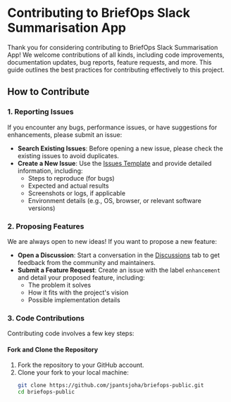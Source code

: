 # Contributing to BriefOps Slack Summarisation App

Thank you for considering contributing to BriefOps Slack Summarisation App! We welcome contributions of all kinds, including code improvements, documentation updates, bug reports, feature requests, and more. 
This guide outlines the best practices for contributing effectively to this project.

## How to Contribute

### 1. Reporting Issues

If you encounter any bugs, performance issues, or have suggestions for enhancements, please submit an issue:

- **Search Existing Issues**: Before opening a new issue, please check the existing issues to avoid duplicates.
- **Create a New Issue**: Use the [Issues Template](https://github.com/jpantsjoha/briefops-public/tree/main/.github/ISSUE_TEMPLATE) and provide detailed information, including:
  - Steps to reproduce (for bugs)
  - Expected and actual results
  - Screenshots or logs, if applicable
  - Environment details (e.g., OS, browser, or relevant software versions)

### 2. Proposing Features

We are always open to new ideas! If you want to propose a new feature:

- **Open a Discussion**: Start a conversation in the [Discussions](https://github.com/jpantsjoha/briefops-public/discussions/1) tab to get feedback from the community and maintainers.
- **Submit a Feature Request**: Create an issue with the label `enhancement` and detail your proposed feature, including:
  - The problem it solves
  - How it fits with the project's vision
  - Possible implementation details

### 3. Code Contributions

Contributing code involves a few key steps:

#### Fork and Clone the Repository

1. Fork the repository to your GitHub account.
2. Clone your fork to your local machine:
   ```bash
   git clone https://github.com/jpantsjoha/briefops-public.git
   cd briefops-public

